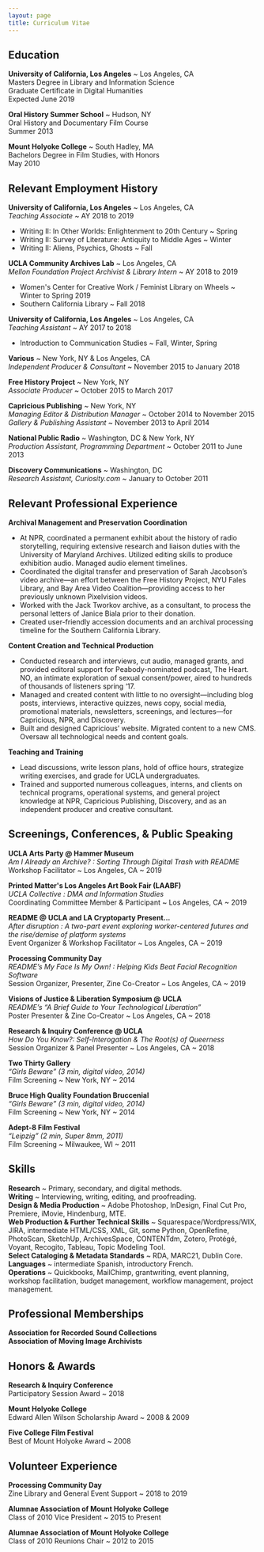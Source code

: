 ```yaml
---
layout: page
title: Curriculum Vitae
---
```


## Education
<b>University of California, Los Angeles</b> ~ Los Angeles, CA
<br>Masters Degree in Library and Information Science
<br>Graduate Certificate in Digital Humanities
<br>Expected June 2019

<b>Oral History Summer School</b> ~ Hudson, NY 
<br>Oral History and Documentary Film Course
<br>Summer 2013

<b>Mount Holyoke College</b> ~ South Hadley, MA
<br>Bachelors Degree in Film Studies, with Honors
<br>May 2010

## Relevant Employment History
<b>University of California, Los Angeles</b> ~ Los Angeles, CA
<br><i>Teaching Associate</i> ~ AY 2018 to 2019   
- Writing II: In Other Worlds: Enlightenment to 20th Century ~ Spring
- Writing II: Survey of Literature: Antiquity to Middle Ages ~ Winter
- Writing II: Aliens, Psychics, Ghosts ~ Fall

<b>UCLA Community Archives Lab</b> ~ Los Angeles, CA
<br><i>Mellon Foundation Project Archivist & Library Intern</i> ~ AY 2018 to 2019
- Women's Center for Creative Work / Feminist Library on Wheels ~ Winter to Spring 2019
- Southern California Library ~ Fall 2018

<b>University of California, Los Angeles</b> ~ Los Angeles, CA
<br><i>Teaching Assistant</i> ~ AY 2017 to 2018
- Introduction to Communication Studies ~ Fall, Winter, Spring

<b>Various</b> ~ New York, NY & Los Angeles, CA
<br><i>Independent Producer & Consultant</i> ~ November 2015 to January 2018

<b>Free History Project</b> ~ New York, NY
<br><i>Associate Producer</i> ~ October 2015 to March 2017

<b>Capricious Publishing</b> ~ New York, NY
<br><i>Managing Editor & Distribution Manager</i> ~ October 2014 to November 2015
<br><i>Gallery & Publishing Assistant</i> ~ November 2013 to April 2014

<b>National Public Radio</b> ~ Washington, DC & New York, NY
<br><i>Production Assistant, Programming Department</i> ~ October 2011 to June 2013

<b>Discovery Communications</b> ~ Washington, DC
<br><i>Research Assistant, Curiosity.com</i> ~ January to October 2011

## Relevant Professional Experience
<b>Archival Management and Preservation Coordination</b>
- At NPR, coordinated a permanent exhibit about the history of radio storytelling, requiring extensive research and liaison duties with the University of Maryland Archives. Utilized editing skills to produce exhibition audio. Managed audio element timelines.
- Coordinated the digital transfer and preservation of Sarah Jacobson’s video archive—an effort between the Free History Project, NYU Fales Library, and Bay Area Video Coalition—providing access to her previously unknown Pixelvision videos.
- Worked with the Jack Tworkov archive, as a consultant, to process the personal letters of Janice Biala prior to their donation.
- Created user-friendly accession documents and an archival processing timeline for the Southern California Library.

<b>Content Creation and Technical Production</b>
- Conducted research and interviews, cut audio, managed grants, and provided editoral support for Peabody-nominated podcast, The Heart. NO, an intimate exploration of sexual consent/power, aired to hundreds of thousands of listeners spring ‘17.
- Managed and created content with little to no oversight—including blog posts, interviews, interactive quizzes, news copy, social media, promotional materials, newsletters, screenings, and lectures—for Capricious, NPR, and Discovery.
- Built and designed Capricious’ website. Migrated content to a new CMS. Oversaw all technological needs and content goals.

<b>Teaching and Training</b>
- Lead discussions, write lesson plans, hold of office hours, strategize writing exercises, and grade for UCLA undergraduates.
- Trained and supported numerous colleagues, interns, and clients on technical programs, operational systems, and general project knowledge at NPR, Capricious Publishing, Discovery, and as an independent producer and creative consultant.

## Screenings, Conferences, & Public Speaking
<b>UCLA Arts Party @ Hammer Museum</b>
<br><i>Am I Already an Archive? : Sorting Through Digital Trash with README</i>
<br>Workshop Facilitator ~ Los Angeles, CA ~ 2019 

<b>Printed Matter's Los Angeles Art Book Fair (LAABF)</b>
<br><i>UCLA Collective : DMA and Information Studies</i>
<br>Coordinating Committee Member & Participant ~ Los Angeles, CA ~ 2019 

<b>README @ UCLA and LA Cryptoparty Present...</b>
<br><i> After disruption : A two-part event exploring worker-centered futures and the rise/demise of platform systems</i>
<br>Event Organizer & Workshop Facilitator ~ Los Angeles, CA ~ 2019 

<b>Processing Community Day</b>
<br><i>README’s My Face Is My Own! : Helping Kids Beat Facial Recognition Software</i>
<br>Session Organizer, Presenter, Zine Co-Creator ~ Los Angeles, CA ~ 2019

<b>Visions of Justice & Liberation Symposium @ UCLA</b>
<br><i>README’s “A Brief Guide to Your Technological Liberation”</i>
<br>Poster Presenter & Zine Co-Creator ~ Los Angeles, CA ~ 2018  

<b>Research & Inquiry Conference @ UCLA</b>
<br><i>How Do You Know?: Self-Interogation & The Root(s) of Queerness</i>
<br> Session Organizer & Panel Presenter ~ Los Angeles, CA ~ 2018

<b>Two Thirty Gallery</b>
<br><i>“Girls Beware” (3 min, digital video, 2014)</i>
<br> Film Screening ~ New York, NY ~ 2014

<b>Bruce High Quality Foundation Bruccenial</b>
<br><i>“Girls Beware” (3 min, digital video, 2014)</i>
<br> Film Screening ~ New York, NY ~ 2014

<b>Adept-8 Film Festival</b>
<br><i>“Leipzig” (2 min, Super 8mm, 2011)</i>
<br> Film Screening ~ Milwaukee, WI ~ 2011

## Skills 
<b>Research</b> ~ Primary, secondary, and digital methods. 
<br><b>Writing</b> ~ Interviewing, writing, editing, and proofreading.
<br><b>Design & Media Production</b> ~ Adobe Photoshop, InDesign, Final Cut Pro, Premiere, iMovie, Hindenburg, MTE. 
<br><b>Web Production & Further Technical Skills</b> ~ Squarespace/Wordpress/WIX, JIRA, intermediate HTML/CSS, XML, Git, some Python, OpenRefine, PhotoScan, SketchUp, ArchivesSpace, CONTENTdm, Zotero, Protégé, Voyant, Recogito, Tableau, Topic Modeling Tool. 
<br><b>Select Cataloging & Metadata Standards</b> ~ RDA, MARC21, Dublin Core.
<br><b>Languages</b> ~ intermediate Spanish, introductory French. 
<br><b>Operations</b> ~ Quickbooks, MailChimp, grantwriting, event planning, workshop facilitation, budget management, workflow management, project management.

## Professional Memberships

<b>Association for Recorded Sound Collections</b> 
<br><b>Association of Moving Image Archivists</b>

## Honors & Awards
<b>Research & Inquiry Conference</b> 
<br>Participatory Session Award ~ 2018

<b>Mount Holyoke College </b>
<br> Edward Allen Wilson Scholarship Award ~ 2008 & 2009

<b>Five College Film Festival </b>
<br>Best of Mount Holyoke Award ~ 2008 

## Volunteer Experience
<b>Processing Community Day</b> 
<br>Zine Library and General Event Support ~ 2018 to 2019

<b>Alumnae Association of Mount Holyoke College</b>
<br> Class of 2010 Vice President ~ 2015 to Present

<b>Alumnae Association of Mount Holyoke College</b>
<br>Class of 2010 Reunions Chair ~ 2012 to 2015
